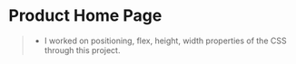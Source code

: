 # Product Home Page

> - I worked on positioning, flex, height, width properties of the CSS through this project. 